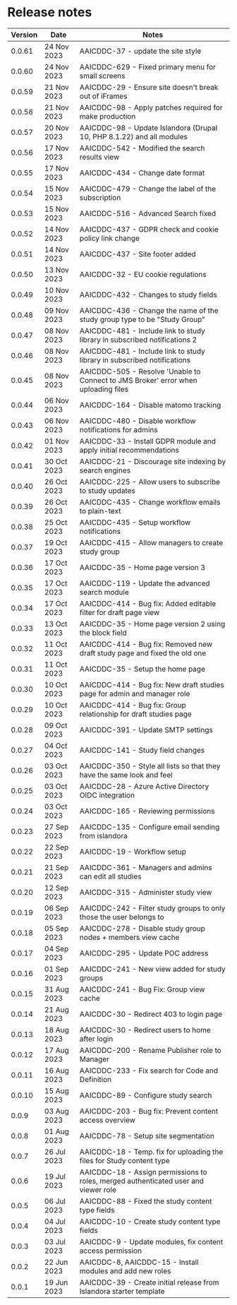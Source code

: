 
# Release notes

| Version | Date        | Notes                                                                               |
| ------- | ----------- | ----------------------------------------------------------------------------------- |
| 0.0.61  | 24 Nov 2023 | AAICDDC-37 - update the site style                                                  |
| 0.0.60  | 24 Nov 2023 | AAICDDC-629 - Fixed primary menu for small screens                                  |
| 0.0.59  | 21 Nov 2023 | AAICDDC-29 - Ensure site doesn't break out of iFrames                               |
| 0.0.58  | 21 Nov 2023 | AAICDDC-98 - Apply patches required for make production                             |
| 0.0.57  | 20 Nov 2023 | AAICDDC-98 - Update Islandora (Drupal 10, PHP 8.1.22) and all modules               |
| 0.0.56  | 17 Nov 2023 | AAICDDC-542 - Modified the search results view                                      |
| 0.0.55  | 17 Nov 2023 | AAICDDC-434 - Change date format                                                    |
| 0.0.54  | 15 Nov 2023 | AAICDDC-479 - Change the label of the subscription                                  |
| 0.0.53  | 15 Nov 2023 | AAICDDC-516 - Advanced Search fixed                                                 |
| 0.0.52  | 14 Nov 2023 | AAICDDC-437 - GDPR check and cookie policy link change                              |
| 0.0.51  | 14 Nov 2023 | AAICDDC-437 - Site footer added                                                     |
| 0.0.50  | 13 Nov 2023 | AAICDDC-32 - EU cookie regulations                                                  |
| 0.0.49  | 10 Nov 2023 | AAICDDC-432 - Changes to study fields                                               |
| 0.0.48  | 09 Nov 2023 | AAICDDC-436 - Change the name of the study group type to be "Study Group"           |
| 0.0.47  | 08 Nov 2023 | AAICDDC-481 - Include link to study library in subscribed notifications 2           |
| 0.0.46  | 08 Nov 2023 | AAICDDC-481 - Include link to study library in subscribed notifications             |
| 0.0.45  | 08 Nov 2023 | AAICDDC-505 - Resolve 'Unable to Connect to JMS Broker' error when uploading files  |
| 0.0.44  | 06 Nov 2023 | AAICDDC-164 - Disable matomo tracking                                               |
| 0.0.43  | 06 Nov 2023 | AAICDDC-480 - Disable workflow notifications for admins                             |
| 0.0.42  | 01 Nov 2023 | AAICDDC-33 - Install GDPR module and apply initial recommendations                  |
| 0.0.41  | 30 Oct 2023 | AAICDDC-21 - Discourage site indexing by search engines                             |
| 0.0.40  | 26 Oct 2023 | AAICDDC-225 - Allow users to subscribe to study updates                             |
| 0.0.39  | 26 Oct 2023 | AAICDDC-435 - Change workflow emails to plain-text                                  |
| 0.0.38  | 25 Oct 2023 | AAICDDC-435 - Setup workflow notifications                                          |
| 0.0.37  | 19 Oct 2023 | AAICDDC-415 - Allow managers to create study group                                  |
| 0.0.36  | 17 Oct 2023 | AAICDDC-35 - Home page version 3                                                    |
| 0.0.35  | 17 Oct 2023 | AAICDDC-119 - Update the advanced search module                                     |
| 0.0.34  | 17 Oct 2023 | AAICDDC-414 - Bug fix: Added editable filter for draft page view                    |
| 0.0.33  | 13 Oct 2023 | AAICDDC-35 - Home page version 2 using the block field                              |
| 0.0.32  | 11 Oct 2023 | AAICDDC-414 - Bug fix: Removed new draft study page and fixed the old one           |
| 0.0.31  | 11 Oct 2023 | AAICDDC-35 - Setup the home page                                                    |
| 0.0.30  | 10 Oct 2023 | AAICDDC-414 - Bug fix: New draft studies page for admin and manager role            |
| 0.0.29  | 10 Oct 2023 | AAICDDC-414 - Bug fix: Group relationship for draft studies page                    |
| 0.0.28  | 09 Oct 2023 | AAICDDC-391 - Update SMTP settings                                                  |
| 0.0.27  | 04 Oct 2023 | AAICDDC-141 - Study field changes                                                   |
| 0.0.26  | 03 Oct 2023 | AAICDDC-350 - Style all lists so that they have the same look and feel              |
| 0.0.25  | 03 Oct 2023 | AAICDDC-28 - Azure Active Directory OIDC integration                                |
| 0.0.24  | 03 Oct 2023 | AAICDDC-165 - Reviewing permissions                                                 |
| 0.0.23  | 27 Sep 2023 | AAICDDC-135 - Configure email sending from islandora                                |
| 0.0.22  | 22 Sep 2023 | AAICDDC-19 - Workflow setup                                                         |
| 0.0.21  | 21 Sep 2023 | AAICDDC-361 - Managers and admins can edit all studies                              |
| 0.0.20  | 12 Sep 2023 | AAICDDC-315 - Administer study view                                                 |
| 0.0.19  | 06 Sep 2023 | AAICDDC-242 - Filter study groups to only those the user belongs to                 |
| 0.0.18  | 05 Sep 2023 | AAICDDC-278 - Disable study group nodes + members view cache                        |
| 0.0.17  | 04 Sep 2023 | AAICDDC-295 - Update POC address                                                    |
| 0.0.16  | 01 Sep 2023 | AAICDDC-241 - New view added for study groups                                       |
| 0.0.15  | 31 Aug 2023 | AAICDDC-241 - Bug Fix: Group view cache                                             |
| 0.0.14  | 21 Aug 2023 | AAICDDC-30 - Redirect 403 to login page                                             |
| 0.0.13  | 18 Aug 2023 | AAICDDC-30 - Redirect users to home after login                                     |
| 0.0.12  | 17 Aug 2023 | AAICDDC-200 - Rename Publisher role to Manager                                      |
| 0.0.11  | 16 Aug 2023 | AAICDDC-233 - Fix search for Code and Definition                                    |
| 0.0.10  | 15 Aug 2023 | AAICDDC-89 - Configure study search                                                 |
| 0.0.9   | 03 Aug 2023 | AAICDDC-203 - Bug fix: Prevent content access overview                              |
| 0.0.8   | 01 Aug 2023 | AAICDDC-78 - Setup site segmentation                                                |
| 0.0.7   | 26 Jul 2023 | AAICDDC-18 - Temp. fix for uploading the files for Study content type               |
| 0.0.6   | 19 Jul 2023 | AAICDDC-18 - Assign permissions to roles, merged authenticated user and viewer role |
| 0.0.5   | 06 Jul 2023 | AAICDDC-88 - Fixed the study content type fields                                    |
| 0.0.4   | 04 Jul 2023 | AAICDDC-10 - Create study content type fields                                       |
| 0.0.3   | 03 Jul 2023 | AAICDDC-9 - Update modules, fix content access permission                           |
| 0.0.2   | 22 Jun 2023 | AAICDDC-8, AAICDDC-15 - Install modules and add new roles                           |
| 0.0.1   | 19 Jun 2023 | AAICDDC-39 - Create initial release from Islandora starter template                 |
